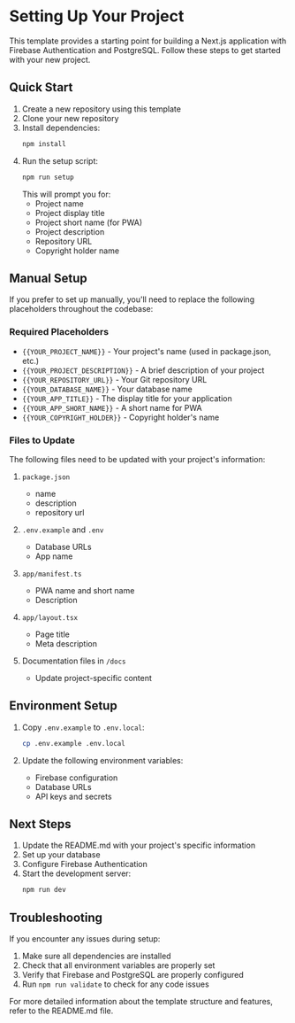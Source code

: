 # Setting Up Your Project

This template provides a starting point for building a Next.js application with Firebase Authentication and PostgreSQL. Follow these steps to get started with your new project.

## Quick Start

1. Create a new repository using this template
2. Clone your new repository
3. Install dependencies:
   ```bash
   npm install
   ```
4. Run the setup script:
   ```bash
   npm run setup
   ```
   This will prompt you for:
   - Project name
   - Project display title
   - Project short name (for PWA)
   - Project description
   - Repository URL
   - Copyright holder name

## Manual Setup

If you prefer to set up manually, you'll need to replace the following placeholders throughout the codebase:

### Required Placeholders

- `{{YOUR_PROJECT_NAME}}` - Your project's name (used in package.json, etc.)
- `{{YOUR_PROJECT_DESCRIPTION}}` - A brief description of your project
- `{{YOUR_REPOSITORY_URL}}` - Your Git repository URL
- `{{YOUR_DATABASE_NAME}}` - Your database name
- `{{YOUR_APP_TITLE}}` - The display title for your application
- `{{YOUR_APP_SHORT_NAME}}` - A short name for PWA
- `{{YOUR_COPYRIGHT_HOLDER}}` - Copyright holder's name

### Files to Update

The following files need to be updated with your project's information:

1. `package.json`

   - name
   - description
   - repository url

2. `.env.example` and `.env`

   - Database URLs
   - App name

3. `app/manifest.ts`

   - PWA name and short name
   - Description

4. `app/layout.tsx`

   - Page title
   - Meta description

5. Documentation files in `/docs`
   - Update project-specific content

## Environment Setup

1. Copy `.env.example` to `.env.local`:

   ```bash
   cp .env.example .env.local
   ```

2. Update the following environment variables:
   - Firebase configuration
   - Database URLs
   - API keys and secrets

## Next Steps

1. Update the README.md with your project's specific information
2. Set up your database
3. Configure Firebase Authentication
4. Start the development server:
   ```bash
   npm run dev
   ```

## Troubleshooting

If you encounter any issues during setup:

1. Make sure all dependencies are installed
2. Check that all environment variables are properly set
3. Verify that Firebase and PostgreSQL are properly configured
4. Run `npm run validate` to check for any code issues

For more detailed information about the template structure and features, refer to the README.md file.
